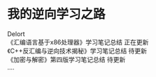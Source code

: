 # 我的逆向学习之路
Delort<br>
《汇编语言基于x86处理器》学习笔记总结 正在更新<br>
《C++反汇编与逆向技术揭秘》学习笔记总结 待更新<br>
《加密与解密》第四版学习笔记总结 待更新<br>
....
